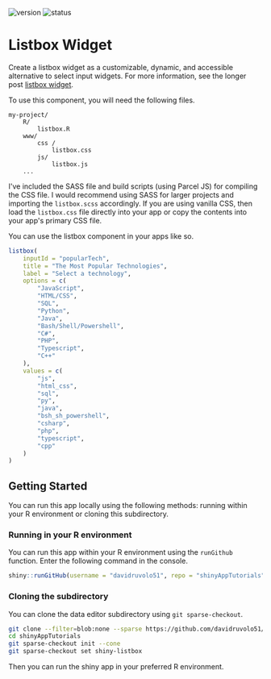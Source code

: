 <!-- badges: start -->
![version](https://img.shields.io/badge/dynamic/json?color=2d7ddd&label=version&query=version&url=https%3A%2F%2Fraw.githubusercontent.com%2Fdavidruvolo51%2FshinyAppTutorials%2Fmain%2Fshiny-listbox%2Fpackage.json)
![status](https://img.shields.io/badge/dynamic/json?color=success&label=status&query=status&url=https%3A%2F%2Fraw.githubusercontent.com%2Fdavidruvolo51%2FshinyAppTutorials%2Fmain%2Fshiny-listbox%2Fpackage.json)
<!-- badges: end -->

# Listbox Widget

Create a listbox widget as a customizable, dynamic, and accessible alternative to select input widgets. For more information, see the longer post [listbox widget](https://davidruvolo51.github.io/shinytutorials/tutorials/listbox-widget/).

To use this component, you will need the following files.

```text
my-project/
    R/
        listbox.R
    www/
        css /
            listbox.css
        js/
            listbox.js
    ...
```

I've included the SASS file and build scripts (using Parcel JS) for compiling the CSS file. I would recommend using SASS for larger projects and importing the `listbox.scss` accordingly. If you are using vanilla CSS, then load the `listbox.css` file directly into your app or copy the contents into your app's primary CSS file.

You can use the listbox component in your apps like so.

```r
listbox(
    inputId = "popularTech",
    title = "The Most Popular Technologies",
    label = "Select a technology",
    options = c(
        "JavaScript",
        "HTML/CSS",
        "SQL",
        "Python",
        "Java",
        "Bash/Shell/Powershell",
        "C#",
        "PHP",
        "Typescript",
        "C++"
    ),
    values = c(
        "js",
        "html_css",
        "sql",
        "py",
        "java",
        "bsh_sh_powershell",
        "csharp",
        "php",
        "typescript",
        "cpp"
    )
)
```

## Getting Started

You can run this app locally using the following methods: running within your R environment or cloning this subdirectory.

### Running in your R environment

You can run this app within your R environment using the `runGithub` function. Enter the following command in the console.

```r
shiny::runGitHub(username = "davidruvolo51", repo = "shinyAppTutorials", subdir = "shiny-listbox")
```

### Cloning the subdirectory

You can clone the data editor subdirectory using `git sparse-checkout`.

```bash
git clone --filter=blob:none --sparse https://github.com/davidruvolo51/shinyAppTutorials
cd shinyAppTutorials
git sparse-checkout init --cone
git sparse-checkout set shiny-listbox
```

Then you can run the shiny app in your preferred R environment.
